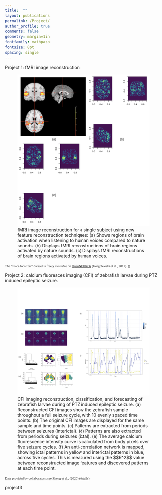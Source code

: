 ```yaml
---
title:  ""
layout: publications
permalink: /Project/
author_profile: true
comments: false
geometry: margin=1in
fontfamily: mathpazo
fontsize: 8pt
spacing: single
---
```



<p> Project 1: fMRI image reconstruction </p>
<figure>
  <img src="/assets/images/yy/fig1.png" alt="Project 1 Image" style="max-width:100%;height:auto;">
  <figcaption> fMRI image reconstruction for a single subject using new feature reconstruction techniques:
(a) Shows regions of brain activation when listening to human voices compared to nature sounds.
(b) Displays fMRI reconstructions of brain regions activated by nature sounds.
(c) Displays fMRI reconstructions of brain regions activated by human voices.
</figcaption>
</figure>

<span style="font-family:Times New Roman; font-size:0.75em;"> 
The "voice localizer" dataset is freely available on <a href="https://pubmed.ncbi.nlm.nih.gov/30676975/">OpenNEUROs</a> (Gorgolewski et al., 2017). ()</span>



<p> Project 2: calcium fluoresces imaging (CFI) of zebrafish larvae during PTZ induced epileptic seizure. </p>
<figure>
  <img src="/assets/images/yy/zebrafish.png" alt="Project 2 Image" style="max-width:100%;height:auto;">
  <figcaption> CFI imaging reconstruction, classification, and forecasting of zebrafish larvae during of PTZ induced epileptic seizure. (a) Reconstructed CFI images show the zebrafish sample throughout a full seizure cycle, with 10 evenly spaced time points.
(b) The original CFI images are displayed for the same sample and time points.
(c) Patterns are extracted from periods between seizures (interictal).
(d) Patterns are also extracted from periods during seizures (ictal).
(e) The average calcium fluorescence intensity curve is calculated from body pixels over five seizure cycles.
(f) An anti-correlation network is mapped, showing ictal patterns in yellow and interictal patterns in blue, across five cycles. This is measured using the $$R^2$$ value between reconstructed image features and discovered patterns at each time point.</figcaption>
</figure>

<span style="font-family:Times New Roman; font-size:0.75em;"> 
Data provided by collaborators; see Zheng et al., (2020) (<a href="https://pubmed.ncbi.nlm.nih.gov/30676975/">details</a>)</span>

<p> project3 </p>




